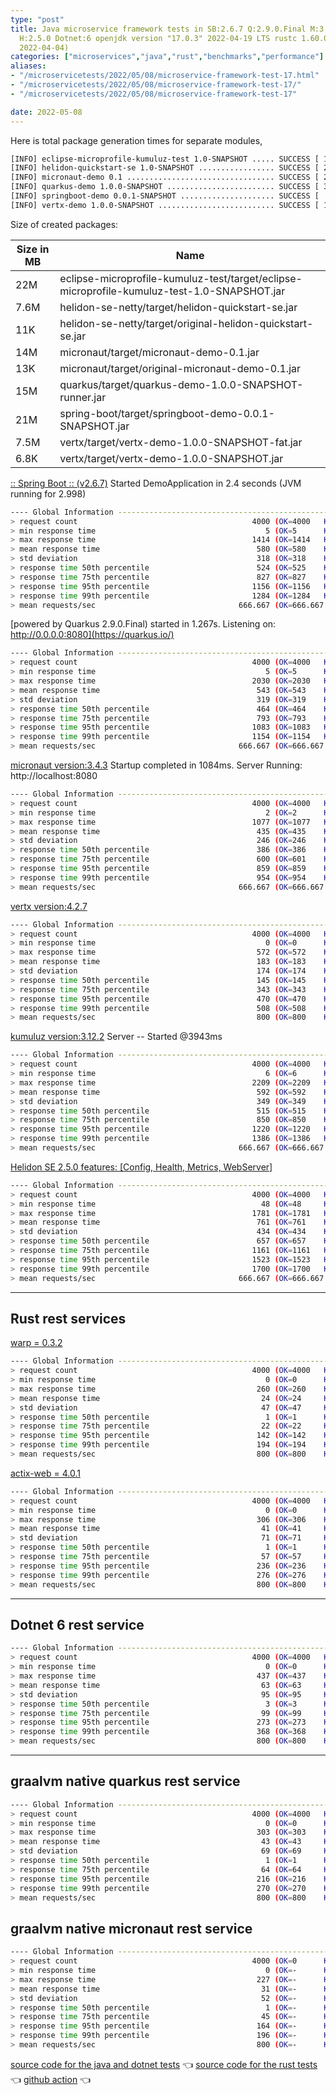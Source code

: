 ```yaml
---
type: "post"
title: Java microservice framework tests in SB:2.6.7 Q:2.9.0.Final M:3.4.3 V:4.2.7
  H:2.5.0 Dotnet:6 openjdk version "17.0.3" 2022-04-19 LTS rustc 1.60.0 (7737e0b5c
  2022-04-04)
categories: ["microservices","java","rust","benchmarks","performance"]
aliases:
- "/microservicetests/2022/05/08/microservice-framework-test-17.html"
- "/microservicetests/2022/05/08/microservice-framework-test-17/"
- "/microservicetests/2022/05/08/microservice-framework-test-17"

date: 2022-05-08
---
```


Here is total package generation times for separate modules,
```bash
[INFO] eclipse-microprofile-kumuluz-test 1.0-SNAPSHOT ..... SUCCESS [ 18.644 s]
[INFO] helidon-quickstart-se 1.0-SNAPSHOT ................. SUCCESS [ 25.360 s]
[INFO] micronaut-demo 0.1 ................................. SUCCESS [ 23.189 s]
[INFO] quarkus-demo 1.0.0-SNAPSHOT ........................ SUCCESS [ 31.935 s]
[INFO] springboot-demo 0.0.1-SNAPSHOT ..................... SUCCESS [  7.172 s]
[INFO] vertx-demo 1.0.0-SNAPSHOT .......................... SUCCESS [ 13.055 s]
```
Size of created packages:

| Size in MB |  Name |
|------------|-------|
| 22M | eclipse-microprofile-kumuluz-test/target/eclipse-microprofile-kumuluz-test-1.0-SNAPSHOT.jar |
| 7.6M | helidon-se-netty/target/helidon-quickstart-se.jar |
| 11K | helidon-se-netty/target/original-helidon-quickstart-se.jar |
| 14M | micronaut/target/micronaut-demo-0.1.jar |
| 13K | micronaut/target/original-micronaut-demo-0.1.jar |
| 15M | quarkus/target/quarkus-demo-1.0.0-SNAPSHOT-runner.jar |
| 21M | spring-boot/target/springboot-demo-0.0.1-SNAPSHOT.jar |
| 7.5M | vertx/target/vertx-demo-1.0.0-SNAPSHOT-fat.jar |
| 6.8K | vertx/target/vertx-demo-1.0.0-SNAPSHOT.jar |


[:: Spring Boot ::                (v2.6.7)](https://spring.io/projects/spring-boot) 
Started DemoApplication in 2.4 seconds (JVM running for 2.998)
```bash
---- Global Information --------------------------------------------------------
> request count                                       4000 (OK=4000   KO=0     )
> min response time                                      5 (OK=5      KO=-     )
> max response time                                   1414 (OK=1414   KO=-     )
> mean response time                                   580 (OK=580    KO=-     )
> std deviation                                        318 (OK=318    KO=-     )
> response time 50th percentile                        524 (OK=525    KO=-     )
> response time 75th percentile                        827 (OK=827    KO=-     )
> response time 95th percentile                       1156 (OK=1156   KO=-     )
> response time 99th percentile                       1284 (OK=1284   KO=-     )
> mean requests/sec                                666.667 (OK=666.667 KO=-     )
```

[powered by Quarkus 2.9.0.Final) started in 1.267s. Listening on: http://0.0.0.0:8080](https://quarkus.io/) 

```bash
---- Global Information --------------------------------------------------------
> request count                                       4000 (OK=4000   KO=0     )
> min response time                                      5 (OK=5      KO=-     )
> max response time                                   2030 (OK=2030   KO=-     )
> mean response time                                   543 (OK=543    KO=-     )
> std deviation                                        319 (OK=319    KO=-     )
> response time 50th percentile                        464 (OK=464    KO=-     )
> response time 75th percentile                        793 (OK=793    KO=-     )
> response time 95th percentile                       1083 (OK=1083   KO=-     )
> response time 99th percentile                       1154 (OK=1154   KO=-     )
> mean requests/sec                                666.667 (OK=666.667 KO=-     )
```

[micronaut version:3.4.3](https://micronaut.io/) 
Startup completed in 1084ms. Server Running: http://localhost:8080
```bash
---- Global Information --------------------------------------------------------
> request count                                       4000 (OK=4000   KO=0     )
> min response time                                      2 (OK=2      KO=-     )
> max response time                                   1077 (OK=1077   KO=-     )
> mean response time                                   435 (OK=435    KO=-     )
> std deviation                                        246 (OK=246    KO=-     )
> response time 50th percentile                        386 (OK=386    KO=-     )
> response time 75th percentile                        600 (OK=601    KO=-     )
> response time 95th percentile                        859 (OK=859    KO=-     )
> response time 99th percentile                        954 (OK=954    KO=-     )
> mean requests/sec                                666.667 (OK=666.667 KO=-     )
```

[vertx version:4.2.7](https://vertx.io/) 

```bash
---- Global Information --------------------------------------------------------
> request count                                       4000 (OK=4000   KO=0     )
> min response time                                      0 (OK=0      KO=-     )
> max response time                                    572 (OK=572    KO=-     )
> mean response time                                   183 (OK=183    KO=-     )
> std deviation                                        174 (OK=174    KO=-     )
> response time 50th percentile                        145 (OK=145    KO=-     )
> response time 75th percentile                        343 (OK=343    KO=-     )
> response time 95th percentile                        470 (OK=470    KO=-     )
> response time 99th percentile                        508 (OK=508    KO=-     )
> mean requests/sec                                    800 (OK=800    KO=-     )
```

[kumuluz version:3.12.2](https://ee.kumuluz.com/) 
Server -- Started @3943ms
```bash
---- Global Information --------------------------------------------------------
> request count                                       4000 (OK=4000   KO=0     )
> min response time                                      6 (OK=6      KO=-     )
> max response time                                   2209 (OK=2209   KO=-     )
> mean response time                                   592 (OK=592    KO=-     )
> std deviation                                        349 (OK=349    KO=-     )
> response time 50th percentile                        515 (OK=515    KO=-     )
> response time 75th percentile                        850 (OK=850    KO=-     )
> response time 95th percentile                       1220 (OK=1220   KO=-     )
> response time 99th percentile                       1386 (OK=1386   KO=-     )
> mean requests/sec                                666.667 (OK=666.667 KO=-     )
```

[Helidon SE 2.5.0 features: [Config, Health, Metrics, WebServer]](https://helidon.io/) 

```bash
---- Global Information --------------------------------------------------------
> request count                                       4000 (OK=4000   KO=0     )
> min response time                                     48 (OK=48     KO=-     )
> max response time                                   1781 (OK=1781   KO=-     )
> mean response time                                   761 (OK=761    KO=-     )
> std deviation                                        434 (OK=434    KO=-     )
> response time 50th percentile                        657 (OK=657    KO=-     )
> response time 75th percentile                       1161 (OK=1161   KO=-     )
> response time 95th percentile                       1523 (OK=1523   KO=-     )
> response time 99th percentile                       1700 (OK=1700   KO=-     )
> mean requests/sec                                666.667 (OK=666.667 KO=-     )
```

***  
## Rust rest services 


[warp = 0.3.2](http://docs.rs/warp)
```bash
---- Global Information --------------------------------------------------------
> request count                                       4000 (OK=4000   KO=0     )
> min response time                                      0 (OK=0      KO=-     )
> max response time                                    260 (OK=260    KO=-     )
> mean response time                                    24 (OK=24     KO=-     )
> std deviation                                         47 (OK=47     KO=-     )
> response time 50th percentile                          1 (OK=1      KO=-     )
> response time 75th percentile                         22 (OK=22     KO=-     )
> response time 95th percentile                        142 (OK=142    KO=-     )
> response time 99th percentile                        194 (OK=194    KO=-     )
> mean requests/sec                                    800 (OK=800    KO=-     )
```

[actix-web = 4.0.1](http://docs.rs/actix-web)
```bash
---- Global Information --------------------------------------------------------
> request count                                       4000 (OK=4000   KO=0     )
> min response time                                      0 (OK=0      KO=-     )
> max response time                                    306 (OK=306    KO=-     )
> mean response time                                    41 (OK=41     KO=-     )
> std deviation                                         71 (OK=71     KO=-     )
> response time 50th percentile                          1 (OK=1      KO=-     )
> response time 75th percentile                         57 (OK=57     KO=-     )
> response time 95th percentile                        236 (OK=236    KO=-     )
> response time 99th percentile                        276 (OK=276    KO=-     )
> mean requests/sec                                    800 (OK=800    KO=-     )
```

***  
## Dotnet 6 rest service 
```bash
---- Global Information --------------------------------------------------------
> request count                                       4000 (OK=4000   KO=0     )
> min response time                                      0 (OK=0      KO=-     )
> max response time                                    437 (OK=437    KO=-     )
> mean response time                                    63 (OK=63     KO=-     )
> std deviation                                         95 (OK=95     KO=-     )
> response time 50th percentile                          3 (OK=3      KO=-     )
> response time 75th percentile                         99 (OK=99     KO=-     )
> response time 95th percentile                        273 (OK=273    KO=-     )
> response time 99th percentile                        368 (OK=368    KO=-     )
> mean requests/sec                                    800 (OK=800    KO=-     )
```


***  
## graalvm native quarkus rest service 
```bash
---- Global Information --------------------------------------------------------
> request count                                       4000 (OK=4000   KO=0     )
> min response time                                      0 (OK=0      KO=-     )
> max response time                                    303 (OK=303    KO=-     )
> mean response time                                    43 (OK=43     KO=-     )
> std deviation                                         69 (OK=69     KO=-     )
> response time 50th percentile                          1 (OK=1      KO=-     )
> response time 75th percentile                         64 (OK=64     KO=-     )
> response time 95th percentile                        216 (OK=216    KO=-     )
> response time 99th percentile                        270 (OK=270    KO=-     )
> mean requests/sec                                    800 (OK=800    KO=-     )
```


## graalvm native micronaut rest service 
```bash
---- Global Information --------------------------------------------------------
> request count                                       4000 (OK=0      KO=4000  )
> min response time                                      0 (OK=-      KO=0     )
> max response time                                    227 (OK=-      KO=227   )
> mean response time                                    31 (OK=-      KO=31    )
> std deviation                                         52 (OK=-      KO=52    )
> response time 50th percentile                          1 (OK=-      KO=1     )
> response time 75th percentile                         45 (OK=-      KO=45    )
> response time 95th percentile                        164 (OK=-      KO=164   )
> response time 99th percentile                        196 (OK=-      KO=196   )
> mean requests/sec                                    800 (OK=-      KO=800   )
```


[source code for the java and dotnet tests](https://github.com/ozkanpakdil/test-microservice-frameworks)  👈 [source code for the rust tests](https://github.com/ozkanpakdil/rust-examples)  👈 [github action](https://github.com/ozkanpakdil/test-microservice-frameworks/actions/runs/2290063933)  👈 
